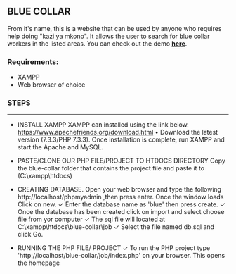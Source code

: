 ## BLUE COLLAR
From it's name, this is a website that can be used by anyone who requires help doing "kazi ya mkono".
It allows the user to search for blue collar workers in the listed areas.
You can check out the demo **[here](http://bluecollar.epizy.com/)**.

### Requirements:
- XAMPP
- Web browser of choice


### STEPS
---------------------------------
- INSTALL XAMPP
XAMPP can installed using the link below.
https://www.apachefriends.org/download.html
• Download the latest version (7.3.3/PHP 7.3.3).
Once installation is complete, run XAMPP and start the Apache and MySQL.

- PASTE/CLONE OUR PHP FILE/PROJECT TO HTDOCS DIRECTORY
Copy the blue-collar folder that contains the project file and paste it to (C:\xampp\htdocs)


- CREATING DATABASE.
Open your web browser and type the following http://localhost/phpmyadmin ,then press enter.
Once the window loads Click on new.
✓ Enter the database name as 'blue' then press create.
✓ Once the database has been created click on import and select choose file from yor
computer
✓ The sql file will located at C:\xampp\htdocs\blue-collar\job 
✓ Select the file named db.sql and click Go.

- RUNNING THE PHP FILE/ PROJECT
✓ To run the PHP project type 'http://localhost/blue-collar/job/index.php' on your browser. This opens the homepage
